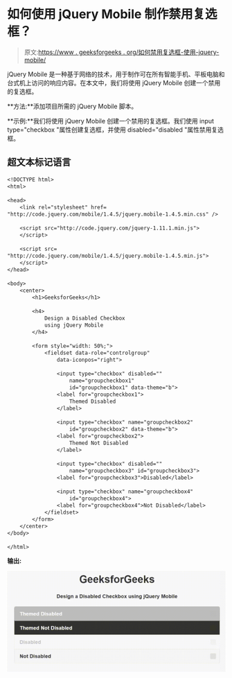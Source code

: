 # 如何使用 jQuery Mobile 制作禁用复选框？

> 原文:[https://www . geeksforgeeks . org/如何禁用复选框-使用-jquery-mobile/](https://www.geeksforgeeks.org/how-to-make-a-disabled-checkbox-using-jquery-mobile/)

jQuery Mobile 是一种基于网络的技术，用于制作可在所有智能手机、平板电脑和台式机上访问的响应内容。在本文中，我们将使用 jQuery Mobile 创建一个禁用的复选框。

**方法:**添加项目所需的 jQuery Mobile 脚本。

> <link rel="”stylesheet”" href="”http://code.jquery.com/mobile/1.4.5/jquery.mobile-1.4.5.min.css”">

**示例:**我们将使用 jQuery Mobile 创建一个禁用的复选框。我们使用 input type="checkbox "属性创建复选框，并使用 disabled="disabled "属性禁用复选框。

## 超文本标记语言

```
<!DOCTYPE html>
<html>

<head>
    <link rel="stylesheet" href=
"http://code.jquery.com/mobile/1.4.5/jquery.mobile-1.4.5.min.css" />

    <script src="http://code.jquery.com/jquery-1.11.1.min.js">
    </script>

    <script src=
"http://code.jquery.com/mobile/1.4.5/jquery.mobile-1.4.5.min.js">
    </script>
</head>

<body>
    <center>
        <h1>GeeksforGeeks</h1>

        <h4>
            Design a Disabled Checkbox
            using jQuery Mobile
        </h4>

        <form style="width: 50%;">
            <fieldset data-role="controlgroup" 
                data-iconpos="right">

                <input type="checkbox" disabled="" 
                    name="groupcheckbox1" 
                    id="groupcheckbox1" data-theme="b">
                <label for="groupcheckbox1">
                    Themed Disabled
                </label>

                <input type="checkbox" name="groupcheckbox2" 
                    id="groupcheckbox2" data-theme="b">
                <label for="groupcheckbox2">
                    Themed Not Disabled
                </label>

                <input type="checkbox" disabled="" 
                    name="groupcheckbox3" id="groupcheckbox3">
                <label for="groupcheckbox3">Disabled</label>

                <input type="checkbox" name="groupcheckbox4" 
                    id="groupcheckbox4">
                <label for="groupcheckbox4">Not Disabled</label>
            </fieldset>
        </form>
    </center>
</body>

</html>
```

**输出:**

![](img/f125c92e2b4d7019863fa075551e1627.png)